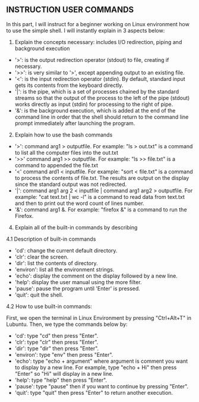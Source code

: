 ## INSTRUCTION USER COMMANDS

In this part, I will instruct for a beginner working on Linux environment how to use the simple shell. I will instantly explain in 3 aspects below:

1. Explain the concepts necessary: includes I/O redirection, piping and background execution

- '>': is the output redirection operator (stdout) to file, creating if necessary.
- '>>': is very similar to '>', except appending output to an existing file.
- '<': is the input redirection operator (stdin). By default, standard input gets its contents from the keyboard directly.
- '|': is the pipe, which is a set of processes chained by the standard streams so that the output of the process to the left of the pipe (stdout) works directly as input (stdin) for processing to the right of pipe.
- '&': is the background execution, which is added at the end of the command line in order that the shell should return to the command line prompt immediately after launching the program.

2. Explain how to use the bash commands

- '>': command arg1 > outputfile.
For example: "ls > out.txt" is a command to list all the computer files into the out.txt
- '>>' command arg1 >> outputfile.
For example: "ls >> file.txt" is a command to appended the file.txt 
- '<' command ard1 < inputfile.
For example: "sort < file.txt" is a command to process the contents of file.txt. The results are output on the display since the standard output was not redirected.
- '|': command arg1 arg 2 < inputfile | command arg1 arg2 > outputfile.
For example: "cat text.txt | wc -l" is a command to read data from text.txt and then to print out the word count of lines number.
- '&': command arg1 &.
For example: "firefox &" is a command to run the Firefox.

4. Explain all of the built-in commands by describing 

4.1 Description of built-in commands

- 'cd': change the current default directory.
- 'clr': clear the screen.
- 'dir': list the contents of directory.
- 'environ': list all the environment strings.
- 'echo': display the comment on the display followed by a new line.
- 'help': display the user manual using the more filter.
- 'pause': pause the program until 'Enter' is pressed.
- 'quit': quit the shell.

4.2 How to use built-in commands: 

First, we open the terminal in Linux Environment by pressing "Ctrl+Alt+T" in Lubuntu. Then, we type the commands below by:

- 'cd': type "cd" then press "Enter".
- 'clr': type "clr" then press "Enter".
- 'dir': type "dir" then press "Enter".
- 'environ': type "env" then press "Enter".
- 'echo': type "echo + argument" where argument is comment you want to display by a new line. For example, type "echo + Hi" then press "Enter" so "Hi" will display in a new line.
- 'help': type "help" then press "Enter".
- 'pause': type "pause" then if you want to continue by pressing "Enter".
- 'quit': type "quit" then press "Enter" to return another execution.


